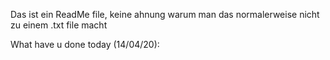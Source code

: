 Das ist ein ReadMe file, keine ahnung warum man das normalerweise nicht zu einem .txt file macht

What have u done today (14/04/20):
